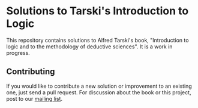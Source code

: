 Solutions to Tarski's Introduction to Logic
===========================================

This repository contains solutions to Alfred Tarski's book, "Introduction to logic and to the methodology of deductive sciences".  It is a work in progress.

Contributing
------------

If you would like to contribute a new solution or improvement to an existing one, just send a pull request.  For discussion about the book or this project, post to our [mailing list](https://groups.google.com/d/forum/tarski-intro-logic-soln).
